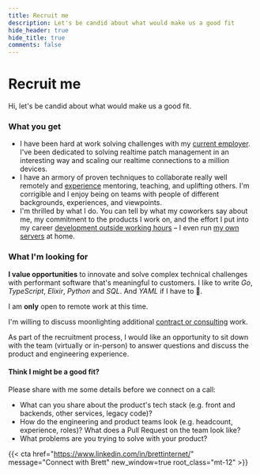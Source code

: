 ```yaml
---
title: Recruit me
description: Let's be candid about what would make us a good fit
hide_header: true
hide_title: true
comments: false
---
```


<!-- {{< icon svg="chevron-left" text="home" anchor_class="block mb-8" href="/" >}} -->

# Recruit me

Hi, let's be candid about what would make us a good fit.

### What you get

- I have been hard at work solving challenges with my
  [current employer](https://www.linkedin.com/in/brettinternet/). I've been
  dedicated to solving realtime patch management in an interesting way and
  scaling our realtime connections to a million devices.
- I have an armory of proven techniques to collaborate really well remotely and
  [experience](/resume) mentoring, teaching, and uplifting others. I'm
  corrigible and I enjoy being on teams with people of different backgrounds,
  experiences, and viewpoints.
- I'm thrilled by what I do. You can tell by what my coworkers say about me, my
  commitment to the products I work on, and the effort I put into my career
  [development outside working hours](https://github.com/brettinternet) – I even
  run [my own servers](/homelab) at home.

### What I'm looking for

**I value opportunities** to innovate and solve complex technical challenges
with performant software that's meaningful to customers. I like to write _Go_,
_TypeScript_, _Elixir_, _Python_ and _SQL_. And _YAML_ if I have to 🙂.

I am **only** open to remote work at this time.

I'm willing to discuss moonlighting additional
[contract or consulting](/consult) work.

As part of the recruitment process, I would like an opportunity to sit down with
the team (virtually or in-person) to answer questions and discuss the product
and engineering experience.

#### Think I might be a good fit?

Please share with me some details before we connect on a call:

- What can you share about the product's tech stack (e.g. front and backends,
  other services, legacy code)?
- How do the engineering and product teams look (e.g. headcount, experience,
  roles)? What does a Pull Request on the team look like?
- What problems are you trying to solve with your product?

{{< cta href="https://www.linkedin.com/in/brettinternet/" message="Connect with Brett" new_window=true root_class="mt-12" >}}
